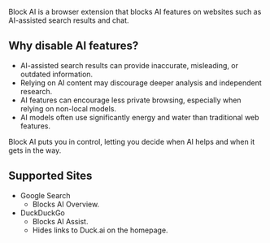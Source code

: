 Block AI is a browser extension that blocks AI features on websites such as AI-assisted search results and chat.

## Why disable AI features?

* AI-assisted search results can provide inaccurate, misleading, or outdated information.
* Relying on AI content may discourage deeper analysis and independent research.
* AI features can encourage less private browsing, especially when relying on non-local models.
* AI models often use significantly energy and water than traditional web features.

Block AI puts you in control, letting you decide when AI helps and when it gets in the way.

## Supported Sites

* Google Search
    * Blocks AI Overview.
* DuckDuckGo
    * Blocks AI Assist.
    * Hides links to Duck.ai on the homepage.

